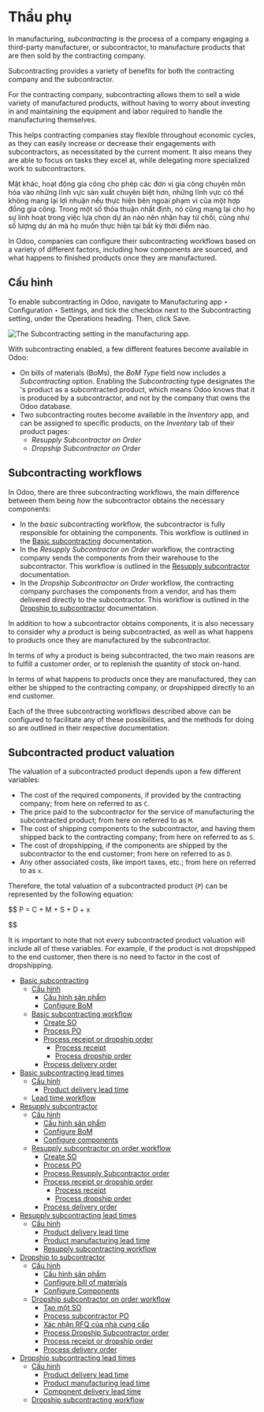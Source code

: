 # Thầu phụ

In manufacturing, *subcontracting* is the process of a company engaging a third-party manufacturer,
or subcontractor, to manufacture products that are then sold by the contracting company.

Subcontracting provides a variety of benefits for both the contracting company and the
subcontractor.

For the contracting company, subcontracting allows them to sell a wide variety of manufactured
products, without having to worry about investing in and maintaining the equipment and labor
required to handle the manufacturing themselves.

This helps contracting companies stay flexible throughout economic cycles, as they can easily
increase or decrease their engagements with subcontractors, as necessitated by the current moment.
It also means they are able to focus on tasks they excel at, while delegating more specialized work
to subcontractors.

Mặt khác, hoạt động gia công cho phép các đơn vị gia công chuyên môn hóa vào những lĩnh vực sản xuất chuyên biệt hơn, những lĩnh vực có thể không mang lại lợi nhuận nếu thực hiện bên ngoài phạm vi của một hợp đồng gia công. Trong một số thỏa thuận nhất định, nó cũng mang lại cho họ sự linh hoạt trong việc lựa chọn dự án nào nên nhận hay từ chối, cũng như số lượng dự án mà họ muốn thực hiện tại bất kỳ thời điểm nào.

In Odoo, companies can configure their subcontracting workflows based on a variety of different
factors, including how components are sourced, and what happens to finished products once they are
manufactured.

## Cấu hình

To enable subcontracting in Odoo, navigate to Manufacturing app ‣ Configuration
‣ Settings, and tick the checkbox next to the Subcontracting setting, under the
Operations heading. Then, click Save.

![The Subcontracting setting in the manufacturing app.](applications/inventory_and_mrp/manufacturing/subcontracting/subcontracting-setting.png)

With subcontracting enabled, a few different features become available in Odoo:

- On bills of materials (BoMs), the *BoM Type* field now includes a *Subcontracting* option.
  Enabling the *Subcontracting*  type designates the 's product as a subcontracted
  product, which means Odoo knows that it is produced by a subcontractor, and not by the company
  that owns the Odoo database.
- Two subcontracting routes become available in the *Inventory* app, and can be assigned to specific
  products, on the *Inventory* tab of their product pages:
  - *Resupply Subcontractor on Order*
  - *Dropship Subcontractor on Order*

## Subcontracting workflows

In Odoo, there are three subcontracting workflows, the main difference between them being *how* the
subcontractor obtains the necessary components:

- In the *basic* subcontracting workflow, the subcontractor is fully responsible for obtaining the
  components. This workflow is outlined in the [Basic subcontracting](subcontracting/subcontracting_basic.md)
  documentation.
- In the *Resupply Subcontractor on Order* workflow, the contracting company sends the components
  from their warehouse to the subcontractor. This workflow is outlined in the
  [Resupply subcontractor](subcontracting/subcontracting_resupply.md) documentation.
- In the *Dropship Subcontractor on Order* workflow, the contracting company purchases the
  components from a vendor, and has them delivered directly to the subcontractor. This workflow is
  outlined in the [Dropship to subcontractor](subcontracting/subcontracting_dropship.md) documentation.

In addition to how a subcontractor obtains components, it is also necessary to consider why a
product is being subcontracted, as well as what happens to products once they are manufactured by
the subcontractor.

In terms of why a product is being subcontracted, the two main reasons are to fulfill a customer
order, or to replenish the quantity of stock on-hand.

In terms of what happens to products once they are manufactured, they can either be shipped to the
contracting company, or dropshipped directly to an end customer.

Each of the three subcontracting workflows described above can be configured to facilitate any of
these possibilities, and the methods for doing so are outlined in their respective documentation.

## Subcontracted product valuation

The valuation of a subcontracted product depends upon a few different variables:

- The cost of the required components, if provided by the contracting company; from here on referred
  to as `C`.
- The price paid to the subcontractor for the service of manufacturing the subcontracted product;
  from here on referred to as `M`.
- The cost of shipping components to the subcontractor, and having them shipped back to the
  contracting company; from here on referred to as `S`.
- The cost of dropshipping, if the components are shipped by the subcontractor to the end customer;
  from here on referred to as `D`.
- Any other associated costs, like import taxes, etc.; from here on referred to as `x`.

Therefore, the total valuation of a subcontracted product (`P`) can be represented by the following
equation:

$$
P = C + M + S + D + x

$$

It is important to note that not every subcontracted product valuation will include all of these
variables. For example, if the product is not dropshipped to the end customer, then there is no need
to factor in the cost of dropshipping.

* [Basic subcontracting](subcontracting/subcontracting_basic.md)
  * [Cấu hình](subcontracting/subcontracting_basic.md#configuration)
    * [Cấu hình sản phẩm](subcontracting/subcontracting_basic.md#configure-product)
    * [Configure BoM](subcontracting/subcontracting_basic.md#configure-bom)
  * [Basic subcontracting workflow](subcontracting/subcontracting_basic.md#basic-subcontracting-workflow)
    * [Create SO](subcontracting/subcontracting_basic.md#create-so)
    * [Process PO](subcontracting/subcontracting_basic.md#process-po)
    * [Process receipt or dropship order](subcontracting/subcontracting_basic.md#process-receipt-or-dropship-order)
      * [Process receipt](subcontracting/subcontracting_basic.md#process-receipt)
      * [Process dropship order](subcontracting/subcontracting_basic.md#process-dropship-order)
    * [Process delivery order](subcontracting/subcontracting_basic.md#process-delivery-order)
* [Basic subcontracting lead times](subcontracting/basic_subcontracting_lead_times.md)
  * [Cấu hình](subcontracting/basic_subcontracting_lead_times.md#configuration)
    * [Product delivery lead time](subcontracting/basic_subcontracting_lead_times.md#product-delivery-lead-time)
  * [Lead time workflow](subcontracting/basic_subcontracting_lead_times.md#lead-time-workflow)
* [Resupply subcontractor](subcontracting/subcontracting_resupply.md)
  * [Cấu hình](subcontracting/subcontracting_resupply.md#configuration)
    * [Cấu hình sản phẩm](subcontracting/subcontracting_resupply.md#configure-product)
    * [Configure BoM](subcontracting/subcontracting_resupply.md#configure-bom)
    * [Configure components](subcontracting/subcontracting_resupply.md#configure-components)
  * [Resupply subcontractor on order workflow](subcontracting/subcontracting_resupply.md#resupply-subcontractor-on-order-workflow)
    * [Create SO](subcontracting/subcontracting_resupply.md#create-so)
    * [Process PO](subcontracting/subcontracting_resupply.md#process-po)
    * [Process Resupply Subcontractor order](subcontracting/subcontracting_resupply.md#process-resupply-subcontractor-order)
    * [Process receipt or dropship order](subcontracting/subcontracting_resupply.md#process-receipt-or-dropship-order)
      * [Process receipt](subcontracting/subcontracting_resupply.md#process-receipt)
      * [Process dropship order](subcontracting/subcontracting_resupply.md#process-dropship-order)
    * [Process delivery order](subcontracting/subcontracting_resupply.md#process-delivery-order)
* [Resupply subcontracting lead times](subcontracting/resupply_subcontracting_lead_times.md)
  * [Cấu hình](subcontracting/resupply_subcontracting_lead_times.md#configuration)
    * [Product delivery lead time](subcontracting/resupply_subcontracting_lead_times.md#product-delivery-lead-time)
    * [Product manufacturing lead time](subcontracting/resupply_subcontracting_lead_times.md#product-manufacturing-lead-time)
    * [Resupply subcontracting workflow](subcontracting/resupply_subcontracting_lead_times.md#resupply-subcontracting-workflow)
* [Dropship to subcontractor](subcontracting/subcontracting_dropship.md)
  * [Cấu hình](subcontracting/subcontracting_dropship.md#configuration)
    * [Cấu hình sản phẩm](subcontracting/subcontracting_dropship.md#configure-product)
    * [Configure bill of materials](subcontracting/subcontracting_dropship.md#configure-bill-of-materials)
    * [Configure Components](subcontracting/subcontracting_dropship.md#configure-components)
  * [Dropship subcontractor on order workflow](subcontracting/subcontracting_dropship.md#dropship-subcontractor-on-order-workflow)
    * [Tạo một SO](subcontracting/subcontracting_dropship.md#create-an-so)
    * [Process subcontractor PO](subcontracting/subcontracting_dropship.md#process-subcontractor-po)
    * [Xác nhận RFQ của nhà cung cấp](subcontracting/subcontracting_dropship.md#confirm-vendor-rfq)
    * [Process Dropship Subcontractor order](subcontracting/subcontracting_dropship.md#process-dropship-subcontractor-order)
    * [Process receipt or dropship order](subcontracting/subcontracting_dropship.md#process-receipt-or-dropship-order)
    * [Process delivery order](subcontracting/subcontracting_dropship.md#process-delivery-order)
* [Dropship subcontracting lead times](subcontracting/dropship_subcontracting_lead_times.md)
  * [Cấu hình](subcontracting/dropship_subcontracting_lead_times.md#configuration)
    * [Product delivery lead time](subcontracting/dropship_subcontracting_lead_times.md#product-delivery-lead-time)
    * [Product manufacturing lead time](subcontracting/dropship_subcontracting_lead_times.md#product-manufacturing-lead-time)
    * [Component delivery lead time](subcontracting/dropship_subcontracting_lead_times.md#component-delivery-lead-time)
  * [Dropship subcontracting workflow](subcontracting/dropship_subcontracting_lead_times.md#dropship-subcontracting-workflow)
